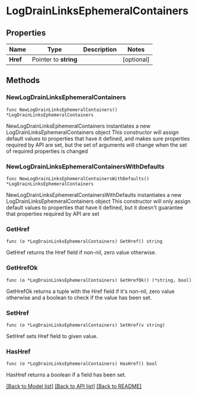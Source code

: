# LogDrainLinksEphemeralContainers

## Properties

Name | Type | Description | Notes
------------ | ------------- | ------------- | -------------
**Href** | Pointer to **string** |  | [optional] 

## Methods

### NewLogDrainLinksEphemeralContainers

`func NewLogDrainLinksEphemeralContainers() *LogDrainLinksEphemeralContainers`

NewLogDrainLinksEphemeralContainers instantiates a new LogDrainLinksEphemeralContainers object
This constructor will assign default values to properties that have it defined,
and makes sure properties required by API are set, but the set of arguments
will change when the set of required properties is changed

### NewLogDrainLinksEphemeralContainersWithDefaults

`func NewLogDrainLinksEphemeralContainersWithDefaults() *LogDrainLinksEphemeralContainers`

NewLogDrainLinksEphemeralContainersWithDefaults instantiates a new LogDrainLinksEphemeralContainers object
This constructor will only assign default values to properties that have it defined,
but it doesn't guarantee that properties required by API are set

### GetHref

`func (o *LogDrainLinksEphemeralContainers) GetHref() string`

GetHref returns the Href field if non-nil, zero value otherwise.

### GetHrefOk

`func (o *LogDrainLinksEphemeralContainers) GetHrefOk() (*string, bool)`

GetHrefOk returns a tuple with the Href field if it's non-nil, zero value otherwise
and a boolean to check if the value has been set.

### SetHref

`func (o *LogDrainLinksEphemeralContainers) SetHref(v string)`

SetHref sets Href field to given value.

### HasHref

`func (o *LogDrainLinksEphemeralContainers) HasHref() bool`

HasHref returns a boolean if a field has been set.


[[Back to Model list]](../README.md#documentation-for-models) [[Back to API list]](../README.md#documentation-for-api-endpoints) [[Back to README]](../README.md)


